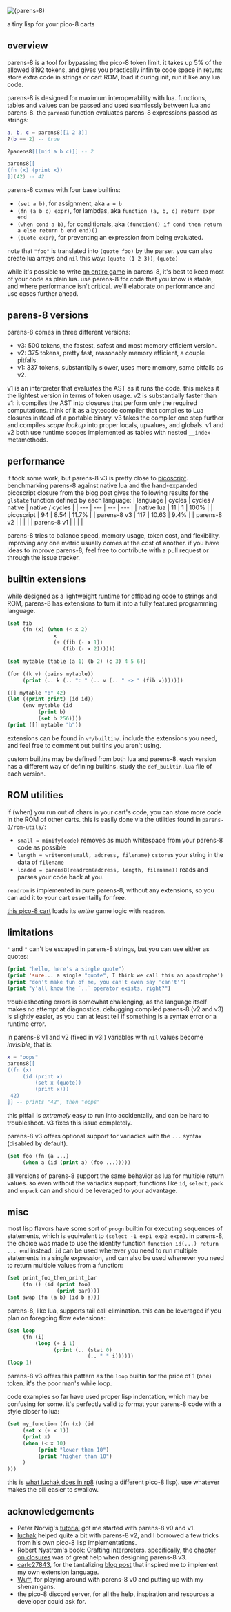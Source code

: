 ![(parens-8)](parens-8.png)

a tiny lisp for your pico-8 carts

## overview

parens-8 is a tool for bypassing the pico-8 token limit. it takes up 5% of the allowed 8192 tokens, and gives you practically infinite code space in return: store extra code in strings or cart ROM, load it during init, run it like any lua code.

parens-8 is designed for maximum interoperability with lua. functions, tables and values can be passed and used seamlessly between lua and parens-8. the `parens8` function evaluates parens-8 expressions passed as strings:

```lua
a, b, c = parens8[[1 2 3]]
?(b == 2) -- true

?parens8[[(mid a b c)]] -- 2

parens8[[
(fn (x) (print x))
]](42) -- 42
```

parens-8 comes with four base builtins:
* `(set a b)`, for assignment, aka `a = b`
* `(fn (a b c) expr)`, for lambdas, aka `function (a, b, c) return expr end`
* `(when cond a b)`, for conditionals, aka `(function() if cond then return a else return b end end)()`
* `(quote expr)`, for preventing an expression from being evaluated.

note that `"foo"` is translated into `(quote foo)` by the parser. you can also create lua arrays and `nil` this way: `(quote (1 2 3))`, `(quote)`

while it's possible to write [an entire game](./examples/baloonbomber.p8) in parens-8, it's best to keep most of your code as plain lua. use parens-8 for code that you know is stable, and where performance isn't critical. we'll elaborate on performance and use cases further ahead.

## parens-8 versions

parens-8 comes in three different versions:
* v3: 500 tokens, the fastest, safest and most memory efficient version.
* v2: 375 tokens, pretty fast, reasonably memory efficient, a couple pitfalls.
* v1: 337 tokens, substantially slower, uses more memory, same pitfalls as v2.

v1 is an interpreter that evaluates the AST as it runs the code. this makes it the lightest version in terms of token usage.
v2 is substantially faster than v1: it compiles the AST into closures that perform only the required computations. think of it as a bytecode compiler that compiles to Lua closures instead of a portable binary.
v3 takes the compiler one step further and compiles _scope lookup_ into proper locals, upvalues, and globals. v1 and v2 both use runtime scopes implemented as tables with nested `__index` metamethods.

## performance

it took some work, but parens-8 v3 is pretty close to [picoscript](https://carlc27843.github.io/post/picoscript/). benchmarking parens-8 against native lua and the hand-expanded picoscript closure from the blog post gives the following results for the `glstate` function defined by each language:
| language | cycles | cycles / native | native / cycles |
| --- | --- | --- | --- |
| native lua | 11 | 1 | 100% |
| picoscript | 94 | 8.54 | 11.7% |
| parens-8 v3 | 117 | 10.63 | 9.4% |
| parens-8 v2 |  |  |  |
| parens-8 v1 |  |  |  |

parens-8 tries to balance speed, memory usage, token cost, and flexibility. improving any one metric usually comes at the cost of another. if you have ideas to improve parens-8, feel free to contribute with a pull request or through the issue tracker.

## builtin extensions

while designed as a lightweight runtime for offloading code to strings and ROM, parens-8 has extensions to turn it into a fully featured programming language.

```lisp
(set fib
     (fn (x) (when (< x 2)
               x
               (+ (fib (- x 1))
                  (fib (- x 2))))))

(set mytable (table (a 1) (b 2) (c 3) 4 5 6))

(for ((k v) (pairs mytable))
     (print (.. k (.. ": " (.. v (.. " -> " (fib v)))))))

([] mytable "b" 42)
(let ((print print) (id id))
     (env mytable (id
          (print b)
          (set b 256))))
(print ([] mytable "b"))
```

extensions can be found in `v*/builtin/`. include the extensions you need, and feel free to comment out builtins you aren't using.

custom builtins may be defined from both lua and parens-8. each version has a different way of defining builtins. study the `def_builtin.lua` file of each version.

## ROM utilities

if (when) you run out of chars in your cart's code, you can store more code in the ROM of other carts. this is easily done via the utilities found in `parens-8/rom-utils/`:
* `small = minify(code)` removes as much whitespace from your parens-8 code as possible
* `length = writerom(small, address, filename)` `cstore`s your string in the data of `filename`
* `loaded = parens8(readrom(address, length, filename))` reads and parses your code back at you.

`readrom` is implemented in pure parens-8, without any extensions, so you can add it to your cart essentailly for free.

[this pico-8 cart](https://www.lexaloffle.com/bbs/?tid=54486) loads its _entire_ game logic with `readrom`.

## limitations

`'` and `"` can't be escaped in parens-8 strings, but you can use either as quotes:
```lisp
(print "hello, here's a single quote")
(print 'sure... a single "quote", I think we call this an apostrophe')
(print "don't make fun of me, you can't even say 'can't'")
(print "y'all know the `..` operator exists, right?")
```

troubleshooting errors is somewhat challenging, as the language itself makes no attempt at diagnostics. debugging compiled parens-8 (v2 and v3) is slightly easier, as you can at least tell if something is a syntax error or a runtime error.

in parens-8 v1 and v2 (fixed in v3!) variables with `nil` values become _invisible_, that is:
```lua
x = "oops"
parens8[[
((fn (x)
     (id (print x)
         (set x (quote))
         (print x)))
 42)
]] -- prints "42", then "oops"
```
this pitfall is _extremely_ easy to run into accidentally, and can be hard to troubleshoot. v3 fixes this issue completely.

parens-8 v3 offers optional support for variadics with the `...` syntax (disabled by default).
```lisp
(set foo (fn (a ...)
     (when a (id (print a) (foo ...)))))
```
all versions of parens-8 support the same behavior as lua for multiple return values. so even without the variadics support, functions like `id`, `select`, `pack` and `unpack` can and should be leveraged to your advantage.

## misc

most lisp flavors have some sort of `progn` builtin for executing sequences of statements, which is equivalent to `(select -1 exp1 exp2 expn)`. in parens-8, the choice was made to use the identity function `function id(...) return ... end` instead. `id` can be used wherever you need to run multiple statements in a single expression, and can also be used whenever you need to return multiple values from a function:
```lisp
(set print_foo_then_print_bar
     (fn () (id (print foo)
                (print bar))))
(set swap (fn (a b) (id b a)))
```

parens-8, like lua, supports tail call elimination. this can be leveraged if you plan on foregoing flow extensions:
```lisp
(set loop
     (fn (i)
         (loop (+ i 1)
               (print (.. (stat 0)
                          (.. " " i))))))
(loop 1)
```
parens-8 v3 offers this pattern as the `loop` builtin for the price of 1 (one) token. it's the poor man's while loop.

code examples so far have used proper lisp indentation, which may be confusing for some. it's perfectly valid to format your parens-8 code with a style closer to lua:
```lisp
(set my_function (fn (x) (id
     (set x (+ x 1))
     (print x)
     (when (< x 10)
          (print "lower than 10")
          (print "higher than 10")
     )
)))
```
this is [what luchak does in rp8](https://github.com/luchak/rp8/blob/main/src/rp8.p8#L19) (using a different pico-8 lisp). use whatever makes the pill easier to swallow.

## acknowledgements

* Peter Norvig's [tutorial](https://norvig.com/lispy.html) got me started with parens-8 v0 and v1.
* [luchak](https://github.com/luchak) helped quite a bit with parens-8 v2, and I borrowed a few tricks from his own pico-8 lisp implementations.
* Robert Nystrom's book: Crafting Interpreters. specifically, the [chapter on closures](https://craftinginterpreters.com/closures.html#upvalues) was of great help when designing parens-8 v3.
* [carlc27843](https://carlc27843.github.io/), for the tantalizing [blog post](https://carlc27843.github.io/post/picoscript/) that inspired me to implement my own extension language.
* [Wuff](https://wuffmakesgames.itch.io/), for playing around with parens-8 v0 and putting up with my shenanigans.
* the pico-8 discord server, for all the help, inspiration and resources a developer could ask for.
